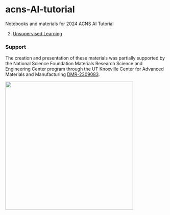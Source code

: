 # acns-AI-tutorial
Notebooks and materials for 2024 ACNS AI Tutorial

2. [Unsupervised Learning](Intro_Unsupervised_Learning)

### Support

The creation and presentation of these materials was partially supported by the National Science Foundation Materials Research Science and Engineering Center program through the UT Knoxville Center for Advanced Materials and Manufacturing [DMR-2309083](https://www.nsf.gov/awardsearch/showAward?AWD_ID=2309083&HistoricalAwards=false).

<img width="400px" src="https://mrsec.org/sites/default/files/MRSEC%20logo_clear%20background.png">
